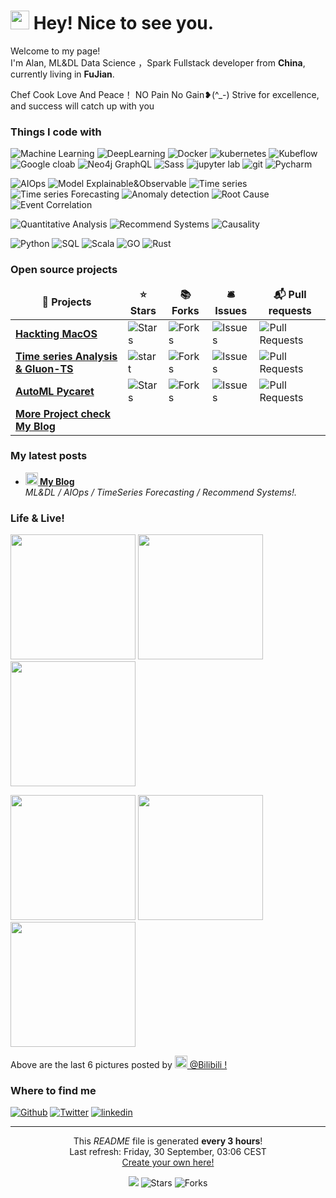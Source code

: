 <h1><img src="https://emojis.slackmojis.com/emojis/images/1531849430/4246/blob-sunglasses.gif?1531849430" width="30"/> Hey! Nice to see you.</h1>


<p>Welcome to my page! </br> I'm Alan, ML&DL Data Science ，Spark Fullstack developer from <b>China</b>, currently living in  <b>FuJian</b>. </p>
Chef Cook Love And Peace！ NO Pain No Gain❥(^_-) Strive for excellence, and success will catch up with you</p>
<h3>Things I code with</h3>
<p>
  <img alt="Machine Learning" src="https://img.shields.io/badge/-Machine Learning-45b8d8?style=flat-square&logo=MachineLearning&logoColor=white" />
  <img alt="DeepLearning" src="https://img.shields.io/badge/-DeepLearning-8DD6F9?style=flat-square&logo=DL&logoColor=white" /> 
  <img alt="Docker" src="https://img.shields.io/badge/-Docker-46a2f1?style=flat-square&logo=docker&logoColor=white" />
  <img alt="kubernetes" src="https://img.shields.io/badge/-kubernetes-2088FF?style=flat-square&logo=kubernetes&logoColor=white" />
   <img alt="Kubeflow" src="https://img.shields.io/badge/-Kubeflow-2088AE?style=flat-square&logo=Kubeflow&logoColor=white" />
  <img alt="Google cloab" src="https://img.shields.io/badge/-Google cloab-1a73e8?style=flat-square&logo=google-cloud&logoColor=white" />
  <img alt="Neo4j GraphQL" src="https://img.shields.io/badge/-Neo4j GraphQL-E10098?style=flat-square&logo=Neo4j&logoColor=white" />
  <img alt="Sass" src="https://img.shields.io/badge/-Sass-CC6699?style=flat-square&logo=sass&logoColor=white" />
  <img alt="jupyter lab" src="https://img.shields.io/badge/-Jupyter lab-db7092?style=flat-square&logo=jupyter lab&logoColor=white" />
  <img alt="git" src="https://img.shields.io/badge/-Git-F05032?style=flat-square&logo=git&logoColor=white" />
  <img alt="Pycharm" src="https://img.shields.io/badge/-Pycharm-F05032?style=flat-square&logo=Pycharm&logoColor=white" />
</p>
</p>
  <img alt="AIOps" src="https://img.shields.io/badge/-AIOps-ea2845?style=flat-square&logo=AIOps&logoColor=white" />
   <img alt="Model Explainable&Observable" src="https://img.shields.io/badge/-Model Explainable&Observable-ea2?style=flat-square&logo=Model Explainable&Observable&logoColor=white" />
  <img alt="Time series" src="https://img.shields.io/badge/-Time series-13aa?style=flat-square&logo=Time series&logoColor=white" />
  <img alt="Time series Forecasting " src="https://img.shields.io/badge/-Time series Forecasting-43853d?style=flat-square&logo=Time series Forecasting &logoColor=white" /> 
  <img alt="Anomaly detection" src="https://img.shields.io/badge/-Anomaly detection-DD0031?style=flat-square&logo=Anomaly detection&logoColor=white" />
  <img alt="Root Cause" src="https://img.shields.io/badge/-Root Cause-CB3837?style=flat-square&logo=Root Cause&logoColor=white" />
  <img alt="Event Correlation" src="https://img.shields.io/badge/-Event Correlation-E34F26?style=flat-square&logo=Event Correlation&logoColor=white" />

</p>
  <img alt="Quantitative Analysis" src="https://img.shields.io/badge/-Quantitative Analysis-2088FF?style=flat-square&logo=Quantitative analysis&logoColor=white" />
  <img alt="Recommend Systems" src="https://img.shields.io/badge/-Recommend Systems-43853d?style=flat-square&logo=Recommend Systems&logoColor=white" />
  <img alt="Causality" src="https://img.shields.io/badge/-Causality-CB3837?style=flat-square&logo=Causality&logoColor=white" />

</p>
  <img alt="Python" src="https://img.shields.io/badge/-Python-2088FF?style=flat-square&logo=Python&logoColor=white" />
  <img alt="SQL" src="https://img.shields.io/badge/-SQL-2088AE?style=flat-square&logo=MySQL&logoColor=white" />
  <img alt="Scala" src="https://img.shields.io/badge/-Scala-F7B93E?style=flat-square&logo=Scala&logoColor=white" />
  <img alt="GO" src="https://img.shields.io/badge/-GO-13aa52?style=flat-square&logo=GO&logoColor=white" />
  <img alt="Rust" src="https://img.shields.io/badge/-Rust-FB542B?style=flat-square&logo=Rust&logoColor=white" />
</p>
<h3>Open source projects</h3>
<table>
  <thead align="center">
    <tr border: none;>
      <td><b>🎁 Projects</b></td>
      <td><b>⭐ Stars</b></td>
      <td><b>📚 Forks</b></td>
      <td><b>🛎 Issues</b></td>
      <td><b>📬 Pull requests</b></td>
    </tr>
  </thead>
  <tbody>
    <tr>
      <td><a href="https://github.com/MInYangP-OU/opencore-Intel-i5-10400-Gigabyte-B460M-AORUS-PRO-AMD5500XT"><b>Hackting MacOS</b></a></td>
      <td><img alt="Stars" src="https://img.shields.io/github/stars/MInYangP-OU/opencore-Intel-i5-10400-Gigabyte-B460M-AORUS-PRO-AMD5500XT?style=flat-square&labelColor=343b41"/></td>
      <td><img alt="Forks" src="https://img.shields.io/github/forks/MInYangP-OU/opencore-Intel-i5-10400-Gigabyte-B460M-AORUS-PRO-AMD5500XT?style=flat-square&labelColor=343b41"/></td>
      <td><img alt="Issues" src="https://img.shields.io/github/issues/MInYangP-OU/opencore-Intel-i5-10400-Gigabyte-B460M-AORUS-PRO-AMD5500XT?style=flat-square&labelColor=343b41"/></td>
      <td><img alt="Pull Requests" src="https://img.shields.io/github/issues-pr/MInYangP-OU/opencore-Intel-i5-10400-Gigabyte-B460M-AORUS-PRO-AMD5500XT?style=flat-square&labelColor=343b41"/></td>
    </tr>
	  <tr>
      <td><a href="https://github.com/awslabs/gluonts"><b>Time series Analysis & Gluon-TS</b></a></td>
      <td><img alt="start" src="https://img.shields.io/github/stars/awslabs/gluonts?style=flat-square&labelColor=343b41"/></td>
      <td><img alt="Forks" src="https://img.shields.io/github/forks/awslabs/gluonts?style=flat-square&labelColor=343b41"/></td>
      <td><img alt="Issues" src="https://img.shields.io/github/issues/awslabs/gluonts?style=flat-square&labelColor=343b41"/></td>
      <td><img alt="Pull Requests" src="https://img.shields.io/github/issues-pr/awslabs/gluonts?style=flat-square&labelColor=343b41"/></td>
    </tr>
    <tr>
      <td><a href="https://github.com/pycaret/pycaret"><b>AutoML Pycaret</b></a></td>
      <td><img alt="Stars" src="https://img.shields.io/github/stars/pycaret/pycaret?style=flat-square&labelColor=343b41"/></td>
      <td><img alt="Forks" src="https://img.shields.io/github/forks/pycaret/pycaret?style=flat-square&labelColor=343b41"/></td>
      <td><img alt="Issues" src="https://img.shields.io/github/issues/pycaret/pycaret?style=flat-square&labelColor=343b41"/></td>
      <td><img alt="Pull Requests" src="https://img.shields.io/github/issues-pr/pycaret/pycaret?style=flat-square&labelColor=343b41"/></td>
    </tr>
    <tr>
      <td><a href="https://www.zhihu.com/people/ou-min-yang-38"><b>More Project check My Blog</b></a></td>
    </tr>
  </tbody>
</table>
<h3>My latest posts</h3>
<ul>
  <li><a href="https://www.zhihu.com/people/ou-min-yang-38/posts"><b><img src="https://emojipedia-us.s3.dualstack.us-west-1.amazonaws.com/thumbs/240/apple/237/fire_1f525.png" width="20" alt="new" /> My Blog</b></a><br/><i>ML&DL / AIOps / TimeSeries Forecasting / Recommend Systems!.</i></li>
  
</ul>
<h3>Life & Live!</h3>
<p><img width="200" src="https://i0.hdslb.com/bfs/new_dyn/2f523b44a46c45fe2c14f8e31d719af93033360.jpg@312w_312h_1e_1c.webp
" />
 <img width="200" src="https://i0.hdslb.com/bfs/new_dyn/c8ab47998c6a7bcfdcc06ffb8be855ea3033360.jpg@312w_312h_1e_1c.webp
" /> 
 <img width="200" src="https://i0.hdslb.com/bfs/new_dyn/8f1ff9c1a9383b0f4116c6329bbaf1c33033360.jpg@1554w.webp" /></p>

<p><img width="200" src="https://i0.hdslb.com/bfs/new_dyn/0660d799a970a008f17beb2a12567b323033360.jpg@312w_312h_1e_1c.webp
" />
 <img width="200" src="	https://i0.hdslb.com/bfs/new_dyn/2ca50ae2479f65662dfad54fe8b693073033360.jpg@312w_312h_1e_1c.webp
" /> 
 <img width="200" src="https://i0.hdslb.com/bfs/new_dyn/03360bcaa7ac0e4084f595ca6bd2208c3033360.jpg@312w_312h_1e_1c.webp" /></p>

<p>Above are the last 6 pictures posted by <a href="https://space.bilibili.com/3033360/dynamic?spm_id_from=444.41.my-info.face.click" target="_blank"><img src="https://gimg2.baidu.com/image_search/src=http%3A%2F%2Fgss0.baidu.com%2F-Po3dSag_xI4khGko9WTAnF6hhy%2Fzhidao%2Fpic%2Fitem%2Fb58f8c5494eef01f798168f3edfe9925bc317d6a.jpg&refer=http%3A%2F%2Fgss0.baidu.com&app=2002&size=f9999,10000&q=a80&n=0&g=0n&fmt=auto?sec=1667105824&t=cd87554bcb9e6d2c266f418ff3d9e1fc" width="20"/> @Bilibili !</a></p>
<h3>Where to find me</h3>
<p><a href="https://github.com/MInYangP-OU" target="_blank"><img alt="Github" src="https://img.shields.io/badge/GitHub-%2312100E.svg?&style=for-the-badge&logo=Github&logoColor=white" /></a> <a href="https://twitter.com/Guibz16" target="_blank"><img alt="Twitter" src="https://img.shields.io/badge/bilibili-%231DA1F2.svg?&style=for-the-badge&logo=bilibili&logoColor=white" /></a> <a href="https://www.linkedin.cn/incareer/in/ACoAACu1zi8B0H8aNo9zPLGm-8A4RDeXERLNtp4" target="_blank"><img alt="linkedin" src="https://img.shields.io/badge/linkedin-%230077B5.svg?&style=for-the-badge&logo=linkedin&logoColor=white" /></a> 
</p>

------------
<p align="center">This <i>README</i> file is generated <b>every 3 hours</b>!</br>Last refresh: Friday, 30 September, 03:06 CEST<br /><a href="https://medium.com/@th.guibert/how-to-create-a-self-updating-readme-md-for-your-github-profile-f8b05744ca91">Create your own here!</a></p>
<p align="center"><img src="https://github.com/thmsgbrt/thmsgbrt/workflows/README%20build/badge.svg" /> <img alt="Stars" src="https://img.shields.io/github/stars/thmsgbrt/thmsgbrt?style=flat-square&labelColor=343b41"/> <img alt="Forks" src="https://img.shields.io/github/forks/thmsgbrt/thmsgbrt?style=flat-square&labelColor=343b41"/></p>
